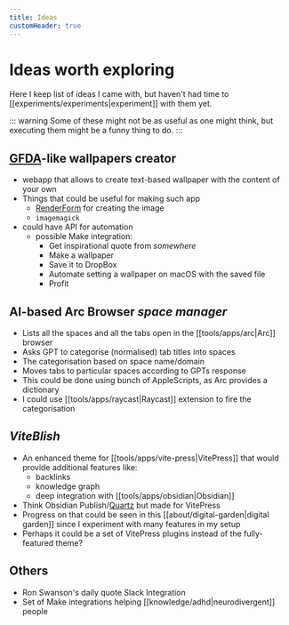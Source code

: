 ```yaml
---
title: Ideas
customHeader: true
---
```

# Ideas worth exploring

Here I keep list of ideas I came with, but haven't had time to [[experiments/experiments|experiment]] with them yet.

::: warning
Some of these might not be as useful as one might think, but executing them might be a funny thing to do. 
:::

## [GFDA](https://gfda.co/)-like wallpapers creator
  - webapp that allows to create text-based wallpaper with the content of your own
  - Things that could be useful for making such app
    - [RenderForm](https://renderform.io) for creating the image
    - `imagemagick`
  - could have API for automation
    - possible Make integration:
      - Get inspirational quote from _somewhere_
      - Make a wallpaper
      - Save it to DropBox
      - Automate setting a wallpaper on macOS with the saved file
      - Profit

## AI-based Arc Browser _space manager_
- Lists all the spaces and all the tabs open in the [[tools/apps/arc|Arc]] browser
- Asks GPT to categorise (normalised) tab titles into spaces
- The categorisation based on space name/domain
- Moves tabs to particular spaces according to GPTs response
- This could be done using bunch of AppleScripts, as Arc provides a dictionary
- I could use [[tools/apps/raycast|Raycast]] extension to fire the categorisation

## _ViteBlish_
- An enhanced theme for [[tools/apps/vite-press|VitePress]] that would provide additional features like:
	- backlinks
	- knowledge graph
	- deep integration with [[tools/apps/obsidian|Obsidian]]
- Think Obsidian Publish/[Quartz](https://quartz.jzhao.xyz/) but made for VitePress
- Progress on that could be seen in this [[about/digital-garden|digital garden]] since I experiment with many features in my setup
- Perhaps it could be a set of VitePress plugins instead of the fully-featured theme?

## Others
- Ron Swanson's daily quote Slack Integration
- Set of Make integrations helping [[knowledge/adhd|neurodivergent]] people